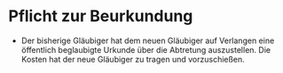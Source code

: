 # Pflicht zur Beurkundung

- Der bisherige Gläubiger hat dem neuen Gläubiger auf Verlangen eine öffentlich beglaubigte Urkunde über die Abtretung auszustellen. Die Kosten hat der neue Gläubiger zu tragen und vorzuschießen.

